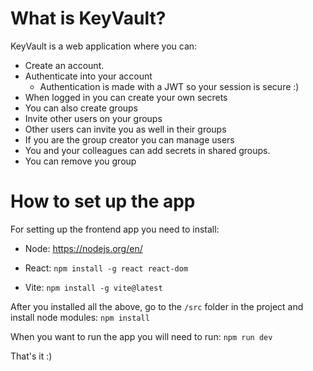 # What is KeyVault?

KeyVault is a web application where you can: 
- Create an account.
- Authenticate into your account 
  - Authentication is made with a JWT so your session is secure :)
- When logged in you can create your own secrets
- You can also create groups
- Invite other users on your groups
- Other users can invite you as well in their groups
- If you are the group creator you can manage users
- You and your colleagues can add secrets in shared groups.
- You can remove you group

# How to set up the app

For setting up the frontend app you need to install:

- Node: https://nodejs.org/en/

- React: `npm install -g react react-dom`

- Vite: `npm install -g vite@latest`

After you installed all the above, go to the `/src` folder in the project and install node modules: `npm install`

When you want to run the app you will need to run: `npm run dev`


That's it :)
